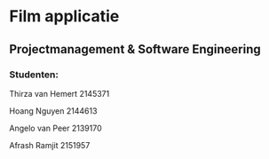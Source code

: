 # Film applicatie 

## Projectmanagement & Software Engineering

### Studenten:


Thirza van Hemert 2145371


Hoang Nguyen 2144613


Angelo van Peer 2139170


Afrash Ramjit 2151957









